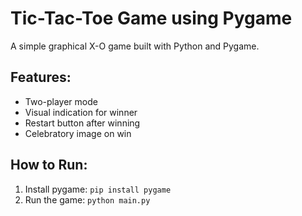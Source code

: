 # Tic-Tac-Toe Game using Pygame

A simple graphical X-O game built with Python and Pygame.

## Features:
- Two-player mode
- Visual indication for winner
- Restart button after winning
- Celebratory image on win

## How to Run:
1. Install pygame: `pip install pygame`
2. Run the game: `python main.py`
